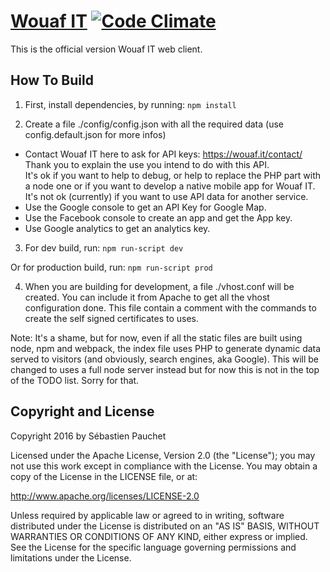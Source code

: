# [Wouaf IT](https://wouaf.it) [![Code Climate](https://codeclimate.com/github/WouafIT/Web_app/badges/gpa.svg)](https://codeclimate.com/github/WouafIT/Web_app)

This is the official version Wouaf IT web client.

How To Build
---------------------
1. First, install dependencies, by running:
`npm install`

2. Create a file ./config/config.json with all the required data (use config.default.json for more infos)
  - Contact Wouaf IT here to ask for API keys: https://wouaf.it/contact/  
	Thank you to explain the use you intend to do with this API.  
	It's ok if you want to help to debug, or help to replace the PHP part with a node one 
	or if you want to develop a native mobile app for Wouaf IT.  
	It's not ok (currently) if you want to use API data for another service.
  - Use the Google console to get an API Key for Google Map.
  - Use the Facebook console to create an app and get the App key.
  - Use Google analytics to get an analytics key.
	
3. For dev build, run:
`npm run-script dev`

Or for production build, run:
`npm run-script prod`

4. When you are building for development, a file ./vhost.conf will be created. 
You can include it from Apache to get all the vhost configuration done.
This file contain a comment with the commands to create the self signed certificates to uses.

Note: It's a shame, but for now, even if all the static files are built using node, npm and webpack, 
the index file uses PHP to generate dynamic data served to visitors (and obviously, search engines, aka Google).
This will be changed to uses a full node server instead but for now this is not in the top of the TODO list. 
Sorry for that.

Copyright and License
---------------------
Copyright 2016 by Sébastien Pauchet

Licensed under the Apache License, Version 2.0 (the "License"); you may not use this work except in compliance with 
the License. You may obtain a copy of the License in the LICENSE file, or at:

http://www.apache.org/licenses/LICENSE-2.0

Unless required by applicable law or agreed to in writing, software distributed under the License is distributed 
on an "AS IS" BASIS, WITHOUT WARRANTIES OR CONDITIONS OF ANY KIND, either express or implied. See the License for 
the specific language governing permissions and limitations under the License.